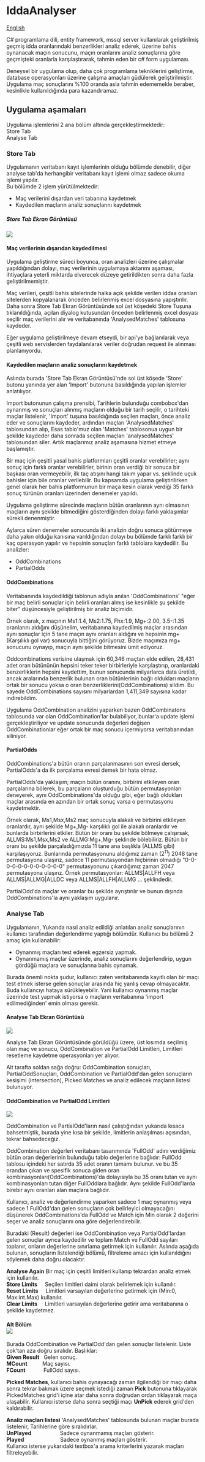 # IddaAnalyser

[English](https://github.com/ksavas/IddaAnalyser/blob/master/README.en.md)

C# programlama dili, entity framework, mssql server kullanılarak geliştirilmiş geçmiş idda oranlarındaki benzerlikleri analiz ederek, 
üzerine bahis oynanacak maçın sonucunu, maçın oranlarını analiz sonuçlarına göre geçmişteki oranlarla karşılaştırarak, tahmin eden bir c# form uygulaması.

Deneysel bir uygulama olup, daha çok programlama tekniklerini geliştirme, database operasyonları üzerine çalışma amaçları güdülerek geliştirilmiştir. Uygulama maç sonuçlarını %100 oranda asla tahmin edememekle beraber, kesinlikle kullanıldığında para kazandıramaz.
## Uygulama aşamaları
Uygulama işlemlerini 2 ana bölüm altında gerçekleştirmektedir:<br>
Store Tab<br>
Analyse Tab

### Store Tab 
Uygulamanın veritabanı kayıt işlemlerinin olduğu bölümde denebilir, diğer analyse tab'da herhangibir veritabanı kayıt işlemi olmaz sadece okuma işlemi yapılır.<br>
Bu bölümde 2 işlem yürütülmektedir:<br>
- Maç verilerini dışardan veri tabanına kaydetmek<br>
- Kaydedilen maçların analiz sonuçlarını kaydetmek
##### Store Tab Ekran Görüntüsü
<img src="https://raw.githubusercontent.com/ksavas/IddaAnalyser/master/SS/i3.png"><br>
#### Maç verilerinin dışarıdan kaydedilmesi
Uygulama geliştirme süreci boyunca, oran analizleri üzerine çalışmalar yapıldığından dolayı, maç verilerinin uygulamaya aktarımı aşaması, ihtiyaçlara yeterli miktarda elverecek düzeye getirildikten sonra daha fazla geliştirilmemiştir.<br>

Maç verileri, çeşitli bahis sitelerinde halka açık şekilde verilen iddaa oranları sitelerden kopyalanarak önceden belirlenmiş excel dosyasına yapıştırılır. Daha sonra Store Tab Ekran Görüntüsünde sol üst köşedeki Store Tuşuna tıklanıldığında, açılan diyalog kutusundan  önceden belirlenmiş excel dosyası seçilir maç verilerini alır ve veritabanında 'AnalysedMatches' tablosuna kaydeder.<br>

Eğer uygulama geliştirilmeye devam etseydi, bir api'ye bağlanılarak veya çeşitli web servislerden faydalanılarak veriler doğrudan request ile alınması planlanıyordu.<br>

#### Kaydedilen maçların analiz sonuçlarını kaydetmek
Aslında burada 'Store Tab Ekran Görüntüsü'nde sol üst köşede 'Store' butonu yanında yer alan 'Import' butonuna basıldığında yapılan işlemler anlatılıyor. 

Import butonunun çalışma prensibi, Tarihlerin bulunduğu combobox'dan oynanmış ve sonuçları alınmış maçların olduğu bir tarih seçilir, o tarihteki maçlar listelenir, 'Import' tuşuna basıldığında seçilen maçları, önce analiz eder ve sonuçlarını kaydeder, ardından maçları  'AnalysedMatches' tablosundan alıp, Esas tablo'muz olan 'Matches' tablosonua uygun bir şekilde kaydeder daha sonrada seçilen maçları 'analysedMatches' tablosundan siler. Artık maçlarımız analiz aşamasına hizmet etmeye başlamıştır.

Bir maç için çeşitli yasal bahis platformları çeşitli oranlar verebilirler; aynı sonuç için farklı oranlar verebilirler, birinin oran verdiği bir sonuca bir başkası oran vermeyebilir, ilk taç atışını hangi takım yapar vs. şeklinde uçuk bahisler için bile oranlar verilebilir. Bu kapsamda uygulama geliştirilirken genel olarak her bahis platformunun bir maça kesin olarak verdiği 35 farklı sonuç türünün oranları üzerinden denemeler yapıldı.

Uygulama geliştirme sürecinde maçların bütün oranlarının aynı olmasının maçların aynı şekilde bitmediğini gösterdiğinden dolayı farklı yaklaşımlar sürekli denenmiştir.

Aylarca süren denemeler sonucunda iki analizin doğru sonuca götürmeye daha yakın olduğu kanısına varıldığından dolayı bu bölümde farklı farklı bir kaç operasyon yapılır ve hepsinin sonuçları farklı tablolara kaydedilir. Bu analizler:
- OddCombinations
- PartialOdds

#### OddCombinations
Veritabanında kaydedildiği tablonun adıyla anılan 'OddCombinations' "eğer bir maç belirli sonuçlar için belirli oranları almış ise kesinlikle şu şekilde biter" düşüncesiyle geliştirilmiş bir analiz biçimidir.<br>

Örnek olarak, x maçının Ms1:1.4, Ms2:1.75, Fhx:1.9, Mg+:2.00, 3.5-:1.35 oranlarını aldığını düşünelim, veritabanına kaydedilmiş maçlar arasından aynı sonuçlar için 5 tane maçın aynı oranları aldığını ve hepsinin mg+(Karşılıklı gol var) sonucuyla bittiğini görüyoruz. Bizde maçımıza mg+ sonucunu oynayıp, maçın aynı şekilde bitmesini ümit ediyoruz. 

Oddcombinations verisine ulaşmak için 60,346 maçtan elde edilen, 28,431 adet oran bütününün hepsini teker teker birbirleriyle karşılaştırıp, oranlardaki benzerliklerin hepsini kaydettim, bunun sonucunda milyarlarca data üretildi, ancak aralarında benzerlik bulunan oran bütünlerinin bağlı oldukları maçların ortak bir sonucu yoksa o oran benzerliklerini(OddCombinations) sildim. Bu sayede OddCombinations sayısını milyarlardan 1,411,349 sayısına kadar indirebildim. 

Uygulama OddCombination analizini yaparken bazen OddCombinatons tablosunda var olan OddCombination'lar bulabiliyor, bunlar'a update işlemi gerçekleştiriliyor ve update sonucunda değerleri değişen OddCombinationlar eğer ortak bir maç sonucu içermiyorsa veritabanından siliniyor.

#### PartialOdds
OddCombinations'a bütün oranın parçalanmasının son evresi dersek, PartialOdds'a da ilk parçalama evresi demek bir hata olmaz. 

PartialOdds'da yaklaşım; maçın bütün oranını, birbirini etkileyen oran parçalarına bölerek, bu parçaların oluşturduğu bütün permutasyonları deneyerek, aynı OddCombinations'da olduğu gibi, eğer bağlı oldukları maçlar arasında en azından bir ortak sonuç varsa o permutasyonu kaydetmektir.

Örnek olarak, Ms1,Msx,Ms2 maç sonucuyla alakalı ve birbirini etkileyen oranlardır, aynı şekilde Mg+,Mg- karşılıklı gol ile alakalı oranlardır ve bunlarda birbirlerini etkiler. Bütün bir oranı bu şekilde bölmeye çalışırsak, ALLMS:Ms1,Msx,Ms2 ve ALLMG:Mg+,Mg- şeklinde bölebiliriz. Bütün bir oranı bu şekilde parçaladığımızda 11 tane ana başlıkla (ALLMS gibi) karşılaşıyoruz. Bunlarında permutasyonunu aldığımız zaman (2<sup>11</sup>) 2048 tane permutasyona ulaşırız, sadece 11 permutasyondan hiçbirinin olmadığı "0-0-0-0-0-0-0-0-0-0-0-0" permutasyonunu çıkardığımız zaman 2047 permutasyona ulaşırız. Örnek permutasyonlar: ALLMS|ALLFH veya ALLMS|ALLMG|ALLDC veya ALLMS|ALLFH|ALLMG ... şeklindedir.

PartialOdd'da maçlar ve oranlar bu şekilde ayrıştırılır ve bunun dışında OddCombinations'la aynı yaklaşım uygulanır.

### Analyse Tab 
Uygulamanın, Yukarıda nasıl analiz edildiği anlatılan analiz sonuçlarının kullanıcı tarafından değerlendirme yaptığı bölümdür. Kullanıcı bu bölümü 2 amaç için kullanabilir:
- Oynanmış maçları test ederek egzersiz yapmak.
- Oynanmamış maçlar üzerinde, analiz sonuçlarını değerlendirip, uygun gördüğü maçlara ve sonuçlarına bahis oynamak.

Burada önemli nokta şudur, kullanıcı zaten veritabanında kayıtlı olan bir maçı test etmek isterse gelen sonuçlar arasında hiç yanlış cevap olmayacaktır. Buda kullancıyı hataya sürükleyebilir. Yani kullanıcı oynanmış maçlar üzerinde test yapmak istiyorsa o maçların veritabanına 'import edilmediğinden' emin olması gerekir.

#### Analyse Tab Ekran Görüntüsü
<img src="https://github.com/ksavas/IddaAnalyser/blob/master/SS/i4.png"><br>

Analyse Tab Ekran Görüntüsünde görüldüğü üzere, üst kısımda seçilmiş olan maç ve sonucu, OddCombination ve PartialOdd Limitleri, Limitleri resetleme kaydetme operasyonları yer alıyor.

Alt tarafta soldan sağa doğru: OddCombination sonuçları, PartialOddSonuçları, OddCombination ve PartialOdd'dan gelen sonuçların kesişimi (intersection), Picked Matches ve analiz edilecek maçların listesi bulunuyor.

#### OddCombination ve PartialOdd Limitleri
<img src="https://raw.githubusercontent.com/ksavas/IddaAnalyser/master/SS/i5.png"><br>

OddCombination ve PartialOdd'ların nasıl çalıştığından yukarıda kısaca bahsetmiştik, burada yine kısa bir şekilde, limitlerin anlaşılması açısından, tekrar bahsedeceğiz.

OddCombination değerleri veritabanı tasarımında 'FullOdd' adını verdiğimiz bütün oran değerlerinin bulunduğu tablo değerlerine bağlıdır: FullOdd tablosu içindeki her satırda 35 adet oranın tamamı bulunur. ve bu 35 orandan çıkan ve spesifik sonuca giden oran kombinasyonları(OddCombinations)'da dolayısıyla bu 35 oranı tutan ve aynı kombinasyonları tutan diğer FullOddlara bağlıdır. Aynı şekilde FullOdd'larda birebir aynı oranları alan maçlara bağlıdır.

Kullanıcı, analiz ve değerlendirme yaparken sadece 1 maç oynanmış veya sadece 1 FullOdd'dan gelen sonuçların çok belirleyici olmayacağını düşünerek OddCombinations'da FullOdd ve Match için Min olarak 2 değerini seçer ve analiz sonuçlarını ona göre değerlendirebilir.

Buradaki (Result) değerleri ise OddCombination veya PartialOdd'lardan gelen sonuçlar ayrıca kaydedilir ve toplam Match ve FullOdd sayıları toplanır, onların değerlerine sınırlama getirmek için kullanılır. Aslında aşağıda bulunan, sonuçların listelendiği bölümü, filtreleme amacı için kullanıldığını söylemek daha doğru olacaktır.

**Analyse Again**&nbsp;Bir maç için çeşitli limitleri kullanıp tekrardan analiz etmek için kullanılır.<br>
**Store Limits**&nbsp;&nbsp;&nbsp;&nbsp;&nbsp;Seçilen limitleri daimi olarak belirlemek için kullanılır.<br>
**Reset Limits**&nbsp;&nbsp;&nbsp;&nbsp;&nbsp;Limitleri varsayılan değerlerine getirmek için (Min:0, Max:int.Max) kullanılır.<br>
**Clear Limits**&nbsp;&nbsp;&nbsp;&nbsp;&nbsp;Limitleri varsayılan değerlerine getirir ama veritabanına o şekilde kaydetmez.<br>

#### Alt Bölüm <br><img src="https://raw.githubusercontent.com/ksavas/IddaAnalyser/master/SS/i8.png"><br>
Burada OddCombination ve PartialOdd'dan gelen sonuçlar listelenir. Liste çok'tan aza doğru sıralıdır. Başlıklar:<br>
**Given Result**&nbsp;&nbsp;&nbsp;Gelen sonuç.<br>
**MCount**&nbsp;&nbsp;&nbsp;&nbsp;&nbsp;&nbsp;&nbsp;&nbsp;&nbsp;&nbsp;Maç sayısı.<br>
**FCount**&nbsp;&nbsp;&nbsp;&nbsp;&nbsp;&nbsp;&nbsp;&nbsp;&nbsp;&nbsp;&nbsp;&nbsp;FullOdd sayısı.<br>

**Picked Matches**, kullanıcı bahis oynayacağı zaman ilgilendiği bir maçı daha sonra tekrar bakmak üzere seçmek istediği zaman **Pick** butonuna tıklayarak PickedMatches grid'i içine atar daha sonra doğrudan ordan tıklayarak maça ulaşabilir. Kullanıcı isterse daha sonra seçtiği maçı **UnPick** ederek grid'den kaldırabilir.

**Analiz maçları listesi** 'AnalysedMatches' tablosunda bulunan maçlar burada listelenir, Tarihlerine göre sıralıdırlar.<br>
**UnPlayed**&nbsp;&nbsp;&nbsp;&nbsp;&nbsp;&nbsp;&nbsp;&nbsp;&nbsp;&nbsp;&nbsp;&nbsp;&nbsp;&nbsp;&nbsp;&nbsp;&nbsp;&nbsp;&nbsp;Sadece oynanmamış maçları gösterir.<br>
**Played**&nbsp;&nbsp;&nbsp;&nbsp;&nbsp;&nbsp;&nbsp;&nbsp;&nbsp;&nbsp;&nbsp;&nbsp;&nbsp;&nbsp;&nbsp;&nbsp;&nbsp;&nbsp;&nbsp;&nbsp;&nbsp;&nbsp;&nbsp;&nbsp;Sadece oynanmış maçları gösterir.<br>
Kullanıcı isterse yukarıdaki textbox'a arama kriterlerini yazarak maçları filtreleyebilir.
